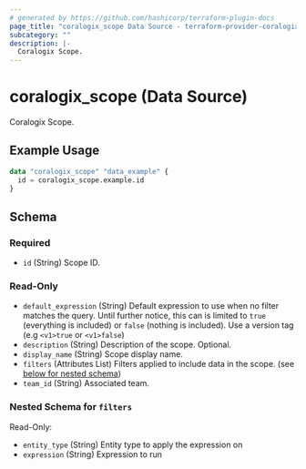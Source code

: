 ```yaml
---
# generated by https://github.com/hashicorp/terraform-plugin-docs
page_title: "coralogix_scope Data Source - terraform-provider-coralogix"
subcategory: ""
description: |-
  Coralogix Scope.
---
```


# coralogix_scope (Data Source)

Coralogix Scope.

## Example Usage

```terraform
data "coralogix_scope" "data_example" {
  id = coralogix_scope.example.id
}
```

<!-- schema generated by tfplugindocs -->
## Schema

### Required

- `id` (String) Scope ID.

### Read-Only

- `default_expression` (String) Default expression to use when no filter matches the query. Until further notice, this can is limited to `true` (everything is included) or `false` (nothing is included). Use a version tag (e.g `<v1>true` or `<v1>false`)
- `description` (String) Description of the scope. Optional.
- `display_name` (String) Scope display name.
- `filters` (Attributes List) Filters applied to include data in the scope. (see [below for nested schema](#nestedatt--filters))
- `team_id` (String) Associated team.

<a id="nestedatt--filters"></a>
### Nested Schema for `filters`

Read-Only:

- `entity_type` (String) Entity type to apply the expression on
- `expression` (String) Expression to run
